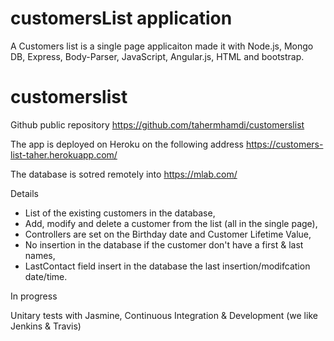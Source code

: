 # customersList application

A Customers list is a single page applicaiton made it with Node.js, Mongo DB, Express, Body-Parser, JavaScript, Angular.js, HTML and bootstrap.

# customerslist

Github public repository
https://github.com/tahermhamdi/customerslist

The app is deployed on Heroku on the following address
https://customers-list-taher.herokuapp.com/

The database is sotred remotely into https://mlab.com/

Details

* List of the existing customers in the database,
* Add, modify and delete a customer from the list (all in the single page),
* Controllers are set on the Birthday date and Customer Lifetime Value,
* No insertion in the database if the customer don't have a first & last names,
* LastContact field insert in the database the last insertion/modifcation date/time.

In progress

Unitary tests with Jasmine,
Continuous Integration & Development (we like Jenkins & Travis)
